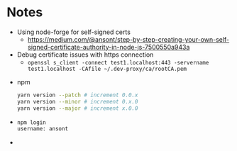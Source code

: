 # Notes

- Using node-forge for self-signed certs
  - https://medium.com/@ansont/step-by-step-creating-your-own-self-signed-certificate-authority-in-node-js-7500550a943a
- Debug certificate issues with https connection
  - ```openssl s_client -connect test1.localhost:443 -servername test1.localhost -CAfile ~/.dev-proxy/ca/rootCA.pem```

* npm

  ```bash
  yarn version --patch # increment 0.0.x
  yarn version --minor # increment 0.x.0
  yarn version --major # increment x.0.0	
  ```

* ```bash
  npm login
  username: ansont
  ```

* 